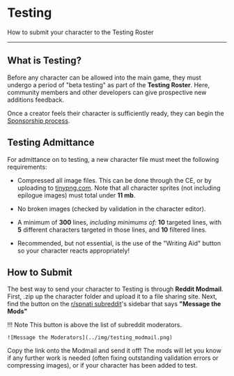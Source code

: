 # Testing

How to submit your character to the Testing Roster

---

## What is Testing?

Before any character can be allowed into the main game, they must undergo a period of "beta testing" as part of the **Testing Roster**. Here, community members and other developers can give prospective new additions feedback. 

Once a creator feels their character is sufficiently ready, they can begin the [Sponsorship process](/docs/policy/sponsorship.html).

## Testing Admittance

For admittance on to testing, a new character file must meet the following requirements:

- Compressed all image files. This can be done through the CE, or by uploading to [tinypng.com](https://tinypng.com/).  Note that all character sprites (not including epilogue images) must total under **11 mb**.

- No broken images (checked by validation in the character editor).

- A minimum of **300** lines, *including minimums of:* **10** targeted lines, with **5** different characters targeted in those lines, and **10** filtered lines.

- Recommended, but not essential, is the use of the "Writing Aid" button so your character reacts appropriately!

## How to Submit

The best way to send your character to Testing is through **Reddit Modmail**. First, .zip up the character folder and upload it to a file sharing site. Next, find the button on the [r/spnati subreddit](https://www.reddit.com/r/spnati/)'s sidebar that says **"Message the Mods"**

!!! Note
    This button is above the list of subreddit moderators.

    ![Message the Moderators](../img/testing_modmail.png)

Copy the link onto the Modmail and send it off! The mods will let you know if any further work is needed (often fixing outstanding validation errors or compressing images), or if your character has been added to test.